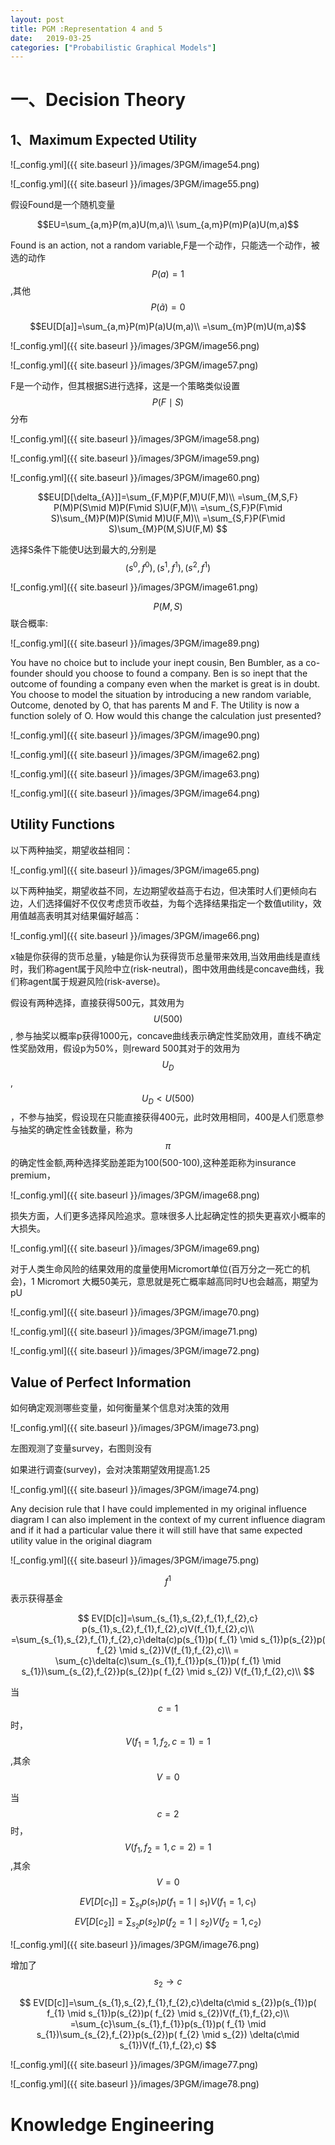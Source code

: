 ```yaml
---
layout: post
title: PGM :Representation 4 and 5
date:   2019-03-25
categories: ["Probabilistic Graphical Models"]
---
```


# 一、Decision Theory  

## 1、Maximum Expected Utility  

![_config.yml]({{ site.baseurl }}/images/3PGM/image54.png) 

![_config.yml]({{ site.baseurl }}/images/3PGM/image55.png)   


假设Found是一个随机变量  

$$EU=\sum_{a,m}P(m,a)U(m,a)\\
\sum_{a,m}P(m)P(a)U(m,a)$$  

Found is an action, not a random variable,F是一个动作，只能选一个动作，被选的动作$$P(a)=1$$,其他$$P(\tilde{a})=0$$  

$$EU[D[a]]=\sum_{a,m}P(m)P(a)U(m,a)\\
=\sum_{m}P(m)U(m,a)$$  

![_config.yml]({{ site.baseurl }}/images/3PGM/image56.png)  

![_config.yml]({{ site.baseurl }}/images/3PGM/image57.png)   


F是一个动作，但其根据S进行选择，这是一个策略类似设置$$P(F\mid S)$$分布     

![_config.yml]({{ site.baseurl }}/images/3PGM/image58.png)  

![_config.yml]({{ site.baseurl }}/images/3PGM/image59.png)   


![_config.yml]({{ site.baseurl }}/images/3PGM/image60.png)  

$$EU[D[\delta_{A}]]=\sum_{F,M}P(F,M)U(F,M)\\
=\sum_{M,S,F} P(M)P(S\mid M)P(F\mid S)U(F,M)\\
=\sum_{S,F}P(F\mid S)\sum_{M}P(M)P(S\mid M)U(F,M)\\
=\sum_{S,F}P(F\mid S)\sum_{M}P(M,S)U(F,M)
$$ 

选择S条件下能使U达到最大的,分别是$$(s^0,f^0),(s^1,f^1),(s^2,f^1)$$ 

![_config.yml]({{ site.baseurl }}/images/3PGM/image61.png)   

$$P(M,S)$$联合概率:  

![_config.yml]({{ site.baseurl }}/images/3PGM/image89.png)  

You have no choice but to include your inept cousin, Ben Bumbler, as a co-founder should you choose to found a company. Ben is so inept that the outcome of founding a company even when the market is great is in doubt. You choose to model the situation by introducing a new random variable, Outcome, denoted by O, that has parents M and F. The Utility is now a function solely of O. How would this change the calculation just presented?  

![_config.yml]({{ site.baseurl }}/images/3PGM/image90.png)   

![_config.yml]({{ site.baseurl }}/images/3PGM/image62.png)   

![_config.yml]({{ site.baseurl }}/images/3PGM/image63.png)   

![_config.yml]({{ site.baseurl }}/images/3PGM/image64.png)   

## Utility Functions	

以下两种抽奖，期望收益相同：    

![_config.yml]({{ site.baseurl }}/images/3PGM/image65.png)   

以下两种抽奖，期望收益不同，左边期望收益高于右边，但决策时人们更倾向右边，人们选择偏好不仅仅考虑货币收益，为每个选择结果指定一个数值utility，效用值越高表明其对结果偏好越高：  

![_config.yml]({{ site.baseurl }}/images/3PGM/image66.png)   

x轴是你获得的货币总量，y轴是你认为获得货币总量带来效用,当效用曲线是直线时，我们称agent属于风险中立(risk-neutral)，图中效用曲线是concave曲线，我们称agent属于规避风险(risk-averse)。  

假设有两种选择，直接获得500元，其效用为$$U(500)$$, 参与抽奖以概率p获得1000元，concave曲线表示确定性奖励效用，直线不确定性奖励效用，假设p为50%，则reward 500其对于的效用为$$U_{D}$$,$$U_{D}< U(500)$$，不参与抽奖，假设现在只能直接获得400元，此时效用相同，400是人们愿意参与抽奖的确定性金钱数量，称为$$\pi$$的确定性金额,两种选择奖励差距为100(500-100),这种差距称为insurance premium，

![_config.yml]({{ site.baseurl }}/images/3PGM/image68.png)   

损失方面，人们更多选择风险追求。意味很多人比起确定性的损失更喜欢小概率的大损失。  

![_config.yml]({{ site.baseurl }}/images/3PGM/image69.png)   

对于人类生命风险的结果效用的度量使用Micromort单位(百万分之一死亡的机会)，1 Micromort 大概50美元，意思就是死亡概率越高同时U也会越高，期望为pU

![_config.yml]({{ site.baseurl }}/images/3PGM/image70.png)   

![_config.yml]({{ site.baseurl }}/images/3PGM/image71.png) 

![_config.yml]({{ site.baseurl }}/images/3PGM/image72.png) 
 
## Value of Perfect Information  

如何确定观测哪些变量，如何衡量某个信息对决策的效用 

![_config.yml]({{ site.baseurl }}/images/3PGM/image73.png) 

左图观测了变量survey，右图则没有

如果进行调查(survey)，会对决策期望效用提高1.25

![_config.yml]({{ site.baseurl }}/images/3PGM/image74.png)  

Any decision rule that I have could implemented in my original influence diagram I can also implement in the context of my current influence diagram and if it had a particular value there it will still have that same expected utility value in the original diagram

![_config.yml]({{ site.baseurl }}/images/3PGM/image75.png)  


$$f^1$$表示获得基金  

$$
EV[D[c]]=\sum_{s_{1},s_{2},f_{1},f_{2},c} p(s_{1},s_{2},f_{1},f_{2},c)V(f_{1},f_{2},c)\\
=\sum_{s_{1},s_{2},f_{1},f_{2},c}\delta(c)p(s_{1})p( f_{1} \mid s_{1})p(s_{2})p( f_{2} \mid s_{2})V(f_{1},f_{2},c)\\
= \sum_{c}\delta(c)\sum_{s_{1},f_{1}}p(s_{1})p( f_{1} \mid s_{1})\sum_{s_{2},f_{2}}p(s_{2})p( f_{2} \mid s_{2}) V(f_{1},f_{2},c)\\
$$  

当$$c=1$$时，$$V(f_{1}=1,f_{2},c=1)=1$$,其余$$V=0$$   

当$$c=2$$时，$$V(f_{1},f_{2}=1,c=2)=1$$,其余$$V=0$$ 


$$EV[D[c_{1}]]=\sum_{s_{1}}p(s_{1})p( f_{1}=1 \mid s_{1})V(f_{1}=1,c_{1})$$
$$EV[D[c_{2}]]=\sum_{s_{2}}p(s_{2})p( f_{2}=1 \mid s_{2})V(f_{2}=1,c_{2})$$

![_config.yml]({{ site.baseurl }}/images/3PGM/image76.png)   

增加了$$s_{2} \to c$$  

$$
EV[D[c]]=\sum_{s_{1},s_{2},f_{1},f_{2},c}\delta(c\mid s_{2})p(s_{1})p( f_{1} \mid s_{1})p(s_{2})p( f_{2} \mid s_{2})V(f_{1},f_{2},c)\\
=\sum_{c}\sum_{s_{1},f_{1}}p(s_{1})p( f_{1} \mid s_{1})\sum_{s_{2},f_{2}}p(s_{2})p( f_{2} \mid s_{2}) \delta(c\mid s_{1})V(f_{1},f_{2},c)
$$

![_config.yml]({{ site.baseurl }}/images/3PGM/image77.png)  

![_config.yml]({{ site.baseurl }}/images/3PGM/image78.png)  

# Knowledge	Engineering	

